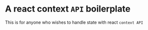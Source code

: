# A react context `API` boilerplate 
This is for anyone who wishes to handle state with react `context API`